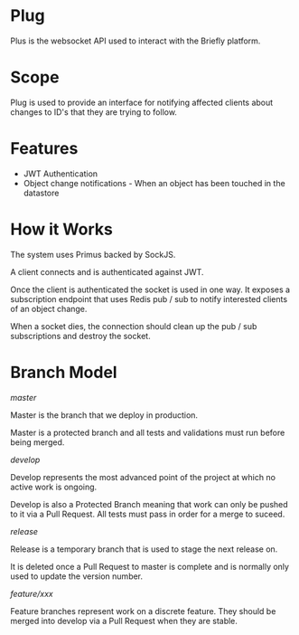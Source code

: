 # Plug

Plus is the websocket API used to interact with the Briefly platform.

# Scope

Plug is used to provide an interface for notifying affected clients about changes to ID's that they are trying to
 follow.
 
# Features

* JWT Authentication
* Object change notifications - When an object has been touched in the datastore

# How it Works

The system uses Primus backed by SockJS. 

A client connects and is authenticated against JWT.
 
Once the client is authenticated the socket is used in one way. It exposes a subscription endpoint that uses Redis 
 pub / sub to notify interested clients of an object change.
 
When a socket dies, the connection should clean up the pub / sub subscriptions and destroy the socket.

# Branch Model

*master*

Master is the branch that we deploy in production.

Master is a protected branch and all tests and validations must run before being merged.
 
*develop*

Develop represents the most advanced point of the project at which no active work is ongoing.

Develop is also a Protected Branch meaning that work can only be pushed to it via a Pull Request. All tests must pass in
 order for a merge to suceed.

*release*

Release is a temporary branch that is used to stage the next release on.

It is deleted once a Pull Request to master is complete and is normally only used to update the version number.

*feature/xxx*

Feature branches represent work on a discrete feature. 
They should be merged into develop via a Pull Request when they are stable.
